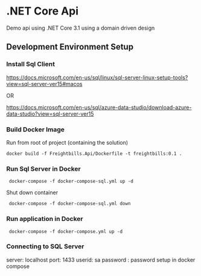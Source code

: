 # .NET Core Api

Demo api using .NET Core 3.1 using a domain driven design

## Development Environment Setup

### Install Sql Client 

https://docs.microsoft.com/en-us/sql/linux/sql-server-linux-setup-tools?view=sql-server-ver15#macos

OR

https://docs.microsoft.com/en-us/sql/azure-data-studio/download-azure-data-studio?view=sql-server-ver15


### Build Docker Image

Run from root of project (containing the solution)
```
docker build -f Freightbills.Api/Dockerfile -t freightbills:0.1 .
```
### Run Sql Server in Docker
```
 docker-compose -f docker-compose-sql.yml up -d
```
Shut down container
```
 docker-compose -f docker-compose-sql.yml down
```
### Run application in Docker
```
 docker-compose -f docker-compose.yml up -d
```

### Connecting to SQL Server

server: localhost
port: 1433
userid: sa
password : password setup in docker compose